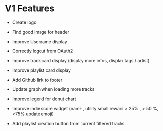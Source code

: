 # V1 Features

* Create logo

* Find good image for header

* Improve Username display

* Correctly logout from OAuth2

* Improve track card display (display more infos, display tags / artist)

* Improve playlist card display

* Add Github link to footer

* Update graph when loading more tracks

* Improve legend for donut chart

* Improve indie score widget (name , utility small reward > 25% , > 50 %, >75% update emoji)

* Add playlist creation button from current filtered tracks